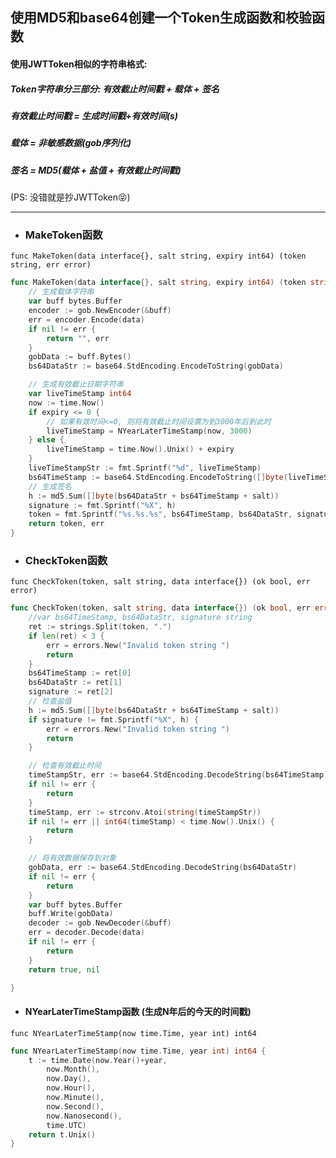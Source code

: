## 使用MD5和base64创建一个Token生成函数和校验函数

#### 使用JWTToken相似的字符串格式: 

##### Token字符串分三部分: 有效截止时间戳 + 载体 + 签名

##### 	有效截止时间戳 = 生成时间戳+有效时间(s)

##### 	载体 = 非敏感数据(gob序列化)

##### 	签名 = MD5(载体 + 盐值 + 有效截止时间戳)

(PS: 没错就是抄JWTToken😝)

-----

- ### MakeToken函数

`func MakeToken(data interface{}, salt string, expiry int64) (token string, err error)`

```go
func MakeToken(data interface{}, salt string, expiry int64) (token string, err error) {
	// 生成载体字符串
	var buff bytes.Buffer
	encoder := gob.NewEncoder(&buff)
	err = encoder.Encode(data)
	if nil != err {
		return "", err
	}
	gobData := buff.Bytes()
	bs64DataStr := base64.StdEncoding.EncodeToString(gobData)

	// 生成有效截止日期字符串
	var liveTimeStamp int64
	now := time.Now()
	if expiry <= 0 {
		// 如果有效时间<=0, 则将有效截止时间设置为到3000年后到此时
		liveTimeStamp = NYearLaterTimeStamp(now, 3000)
	} else {
		liveTimeStamp = time.Now().Unix() + expiry
	}
	liveTimeStampStr := fmt.Sprintf("%d", liveTimeStamp)
	bs64TimeStamp := base64.StdEncoding.EncodeToString([]byte(liveTimeStampStr))
	// 生成签名
	h := md5.Sum([]byte(bs64DataStr + bs64TimeStamp + salt))
	signature := fmt.Sprintf("%X", h)
	token = fmt.Sprintf("%s.%s.%s", bs64TimeStamp, bs64DataStr, signature)
	return token, err
}
```

- ### CheckToken函数

`func CheckToken(token, salt string, data interface{}) (ok bool, err error)`

```go
func CheckToken(token, salt string, data interface{}) (ok bool, err error) {
	//var bs64TimeStamp, bs64DataStr, signature string
	ret := strings.Split(token, ".")
	if len(ret) < 3 {
		err = errors.New("Invalid token string ")
		return
	}
	bs64TimeStamp := ret[0]
	bs64DataStr := ret[1]
	signature := ret[2]
	// 检查盐值
	h := md5.Sum([]byte(bs64DataStr + bs64TimeStamp + salt))
	if signature != fmt.Sprintf("%X", h) {
		err = errors.New("Invalid token string ")
		return
	}

	// 检查有效截止时间
	timeStampStr, err := base64.StdEncoding.DecodeString(bs64TimeStamp)
	if nil != err {
		return
	}
	timeStamp, err := strconv.Atoi(string(timeStampStr))
	if nil != err || int64(timeStamp) < time.Now().Unix() {
		return
	}

	// 将有效数据保存到对象
	gobData, err := base64.StdEncoding.DecodeString(bs64DataStr)
	if nil != err {
		return
	}
	var buff bytes.Buffer
	buff.Write(gobData)
	decoder := gob.NewDecoder(&buff)
	err = decoder.Decode(data)
	if nil != err {
		return
	}
	return true, nil

}
```

- #### NYearLaterTimeStamp函数	(生成N年后的今天的时间戳)

`func NYearLaterTimeStamp(now time.Time, year int) int64`

```go
func NYearLaterTimeStamp(now time.Time, year int) int64 {
	t := time.Date(now.Year()+year,
		now.Month(),
		now.Day(),
		now.Hour(),
		now.Minute(),
		now.Second(),
		now.Nanosecond(),
		time.UTC)
	return t.Unix()
}
```

